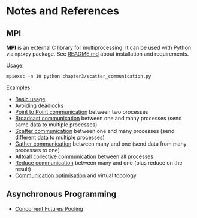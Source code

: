 # Notes and References

## MPI

**MPI** is an external C library for multiprocessing. It can be used with
Python via `mpi4py` package. See [README.md][1] about
installation and requirements.

Usage:
```
mpiexec -n 10 python chapter3/scatter_communication.py
```

Examples:

 - [Basic usage][2]
 - [Avoiding deadlocks][3]
 - [Point to Point communication][4] between two processes
 - [Broadcast communication][5] between one and many processes
   (send same data to multiple processes)
 - [Scatter communication][6] between
   one and many processes (send different data to multiple processes)
 - [Gather communication][7] between many
   and one (send data from many processes to one)
 - [Alltoall collective communication][8] between all processes
 - [Reduce communication][9] between many
   and one (plus reduce on the result)
 - [Communication optimisation][10] and virtual topology

## Asynchronous Programming

 - [Concurrent Futures Pooling][11]

  [1]: README.md#requirements
  [2]: chapter3/mpi4py_basic_usage.py
  [3]: chapter3/mpi4py_avoiding_deadlock.py
  [4]: chapter3/mpi4py_communication_point_to_point.py
  [5]: chapter3/mpi4py_communication_broadcast.py
  [6]: chapter3/mpi4py_communication_scatter.py
  [7]: chapter3/mpi4py_communication_gather.py
  [8]: chapter3/mpi4py_communication_alltoall.py
  [9]: chapter3/mpi4py_communication_reduce.py
  [10]: chapter3/mpi4py_communication_optimisation.py
  [11]: chapter4/concurrent_futures_pooling.py
